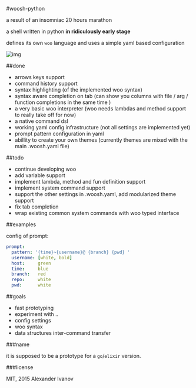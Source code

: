 #woosh-python

a result of an insomniac 20 hours marathon

a shell written in python **in ridiculously early stage**

defines its own `woo` language and uses a simple yaml based configuration

![img](http://i.imgur.com/zP4pEjS.png)

##done

* arrows keys support 
* command history support
* syntax highlighting (of the implemented woo syntax)
* syntax aware completion on tab (can show you columns with file / arg / function completions in the same time )
* a very basic woo interpreter (woo needs lambdas and method support to really take off for now)
* a native command dsl 
* working yaml config infrastructure (not all settings are implemented yet)
* prompt pattern configuration in yaml
* abillity to create your own themes (currently themes are mixed with the main .woosh.yaml file)

##todo

* continue developing woo
* add variable support
* implement lambda, method and fun definition support
* implement system command support 
* support the other settings in .woosh.yaml, add modularized theme support
* fix tab completion
* wrap existing common system commands with woo typed interface


##examples

config of prompt:

```yaml
prompt: 
  pattern: '{time}~{username}@ {branch} {pwd} '
  username: [white, bold]
  host:     green
  time:     blue
  branch:   red
  repo:     white
  pwd:      white
```


##goals

* fast prototyping
* experiment with ..
* config settings
* woo syntax
* data structures inter-command transfer

###name

it is supposed to be a prototype for a `go`/`elixir` version.

###license

MIT, 2015 Alexander Ivanov

